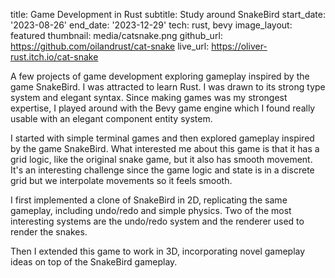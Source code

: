 title: Game Development in Rust
subtitle: Study around SnakeBird
start_date: '2023-08-26'
end_date: '2023-12-29'
tech: rust, bevy
image_layout: featured
thumbnail: media/catsnake.png
github_url: https://github.com/oilandrust/cat-snake
live_url: https://oliver-rust.itch.io/cat-snake

A few projects of game development exploring gameplay inspired by the game SnakeBird.
I was attracted to learn Rust. I was drawn to its strong type system and elegant syntax.
Since making games was my strongest expertise, I played around with the Bevy game engine which I found really usable with an elegant component entity system.

I started with simple terminal games and then explored gameplay inspired by the game SnakeBird. What interested me about this game is that it has a grid logic, like the original snake game, but it also has smooth movement.
It's an interesting challenge since the game logic and state is in a discrete grid but we interpolate movements so it feels smooth.

I first implemented a clone of SnakeBird in 2D, replicating the same gameplay, including undo/redo and simple physics.
Two of the most interesting systems are the undo/redo system and the renderer used to render the snakes.

Then I extended this game to work in 3D, incorporating novel gameplay ideas on top of the SnakeBird gameplay.
